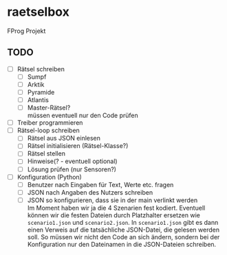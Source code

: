 # raetselbox
FProg Projekt

## TODO
- [ ] Rätsel schreiben
  - [ ] Sumpf
  - [ ] Arktik
  - [ ] Pyramide
  - [ ] Atlantis
  - [ ] Master-Rätsel?  
    müssen eventuell nur den Code prüfen
- [ ] Treiber programmieren
- [ ] Rätsel-loop schreiben
  - [ ] Rätsel aus JSON einlesen
  - [ ] Rätsel initialisieren (Rätsel-Klasse?)
  - [ ] Rätsel stellen
  - [ ] Hinweise(? - eventuell optional)
  - [ ] Lösung prüfen (nur Sensoren?)
- [ ] Konfiguration (Python)
  - [ ] Benutzer nach Eingaben für Text, Werte etc. fragen
  - [ ] JSON nach Angaben des Nutzers schreiben
  - [ ] JSON so konfigurieren, dass sie in der main verlinkt werden  
    Im Moment haben wir ja die 4 Szenarien fest kodiert. Eventuell können wir die festen Dateien durch Platzhalter ersetzen wie `scenario1.json` und `scenario2.json`. In `scenario1.json` gibt es dann einen Verweis auf die tatsächliche JSON-Datei, die gelesen werden soll. So müssen wir nicht den Code an sich ändern, sondern bei der Konfiguration nur den Dateinamen in die JSON-Dateien schreiben.
